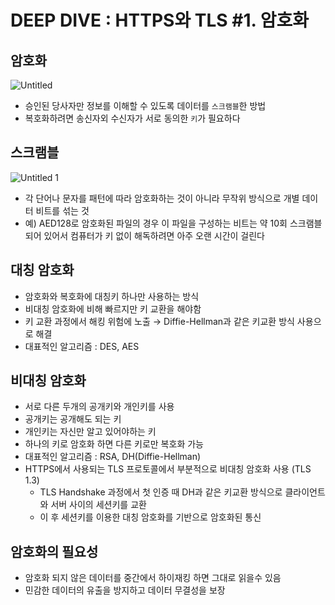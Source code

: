 # DEEP DIVE : HTTPS와 TLS #1. 암호화

## 암호화

![Untitled](https://user-images.githubusercontent.com/47595515/211581332-6e4b807d-95ae-4ae4-a5b4-f94ba1a4e3da.png)

- 승인된 당사자만 정보를 이해할 수 있도록 데이터를 `스크램블`한 방법
- 복호화하려면 송신자외 수신자가 서로 동의한 `키`가 필요하다

## 스크램블

![Untitled 1](https://user-images.githubusercontent.com/47595515/211581327-7dab612b-3f1a-498e-9521-f059409556b7.png)

- 각 단어나 문자를 패턴에 따라 암호화하는 것이 아니라 무작위 방식으로 개별 데이터 비트를 섞는 것
- 예) AED128로 암호화된 파일의 경우 이 파일을 구성하는 비트는 약 10회 스크램블 되어 있어서 컴퓨터가 키 없이 해독하려면 아주 오랜 시간이 걸린다

## 대칭 암호화

- 암호화와 복호화에 대칭키 하나만 사용하는 방식
- 비대칭 암호화에 비해 빠르지만 키 교환을 해야함
- 키 교환 과정에서 해킹 위험에 노출 → Diffie-Hellman과 같은 키교환 방식 사용으로 해결
- 대표적인 알고리즘 : DES, AES

## 비대칭 암호화

- 서로 다른 두개의 공개키와 개인키를 사용
- 공개키는 공개해도 되는 키
- 개인키는 자신만 알고 있어야하는 키
- 하나의 키로 암호화 하면 다른 키로만 복호화 가능
- 대표적인 알고리즘 : RSA, DH(Diffie-Hellman)
- HTTPS에서 사용되는 TLS 프로토콜에서 부분적으로 비대칭 암호화 사용 (TLS 1.3)
    - TLS Handshake 과정에서 첫 인증 때 DH과 같은 키교환 방식으로 클라이언트와 서버 사이의 세션키를 교환
    - 이 후 세션키를 이용한 대칭 암호화를 기반으로 암호화된 통신

## 암호화의 필요성

- 암호화 되지 않은 데이터를 중간에서 하이재킹 하면 그대로 읽을수 있음
- 민감한 데이터의 유출을 방지하고 데이터 무결성을 보장